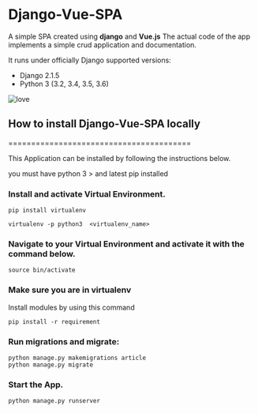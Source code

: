 # Django-Vue-SPA
A simple SPA created using **django** and **Vue.js** The actual code of the app implements a simple  crud application and documentation.

It runs under officially Django supported versions:
* Django 2.1.5
* Python 3 (3.2, 3.4, 3.5, 3.6)

![love](https://user-images.githubusercontent.com/12122519/52381972-d1255080-2a73-11e9-9745-3bead1e2d3b1.png)


## How to install Django-Vue-SPA locally
========================================

This Application can be installed by following the instructions below.

you must have python 3 > and latest pip  installed


### Install and  activate Virtual Environment.
```
pip install virtualenv

virtualenv -p python3  <virtualenv_name>
```
### Navigate to your Virtual Environment and activate it with the command below.
```
source bin/activate
```

### Make sure you are in virtualenv

Install modules by using this command

```
pip install -r requirement
```

### Run migrations and migrate: 
```
python manage.py makemigrations article 
python manage.py migrate
```

### Start the App.
```
python manage.py runserver
```